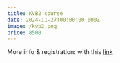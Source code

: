 ```yaml
---
title: KVB2 course
date: 2024-11-27T00:00:00.000Z
image: /kvb2.png
price: 8500
---
```


More info & registration: with this [link](https://forms.gle/wUhz8wqWWBQe9aMWA)
